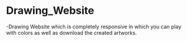 # Drawing_Website
-Drawing Website which is completely responsive in which you can play with colors as well as download the created artworks.
